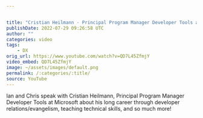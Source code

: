 ```yaml
---


title: "Cristian Heilmann - Principal Program Manager Developer Tools at Microsoft"
publishDate: 2022-07-29 09:26:58 UTC
author: ""
categories: video
tags:
    - DX
orig_url: https://www.youtube.com/watch?v=QD7L45ZfmjY
video_embed: QD7L45ZfmjY
image: ~/assets/images/default.png
permalink: /:categories/:title/
source: YouTube
---
```

Ian and Chris speak with Cristian Heilmann, Principal Program Manager Developer Tools at Microsoft about his long career through developer relations/evangelism, teaching technical skills, and so much more!